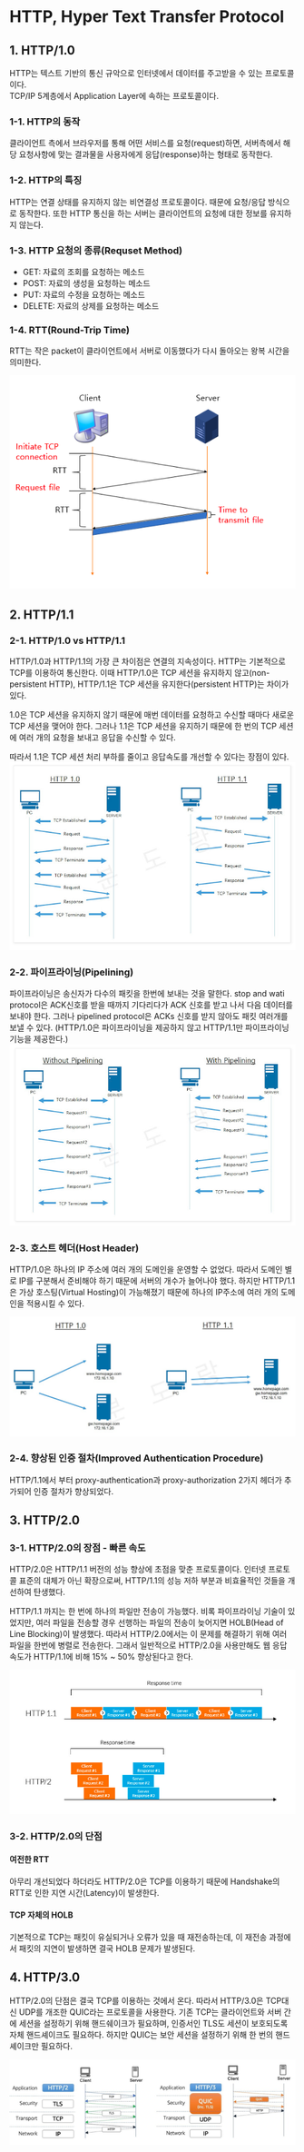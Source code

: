 # HTTP, Hyper Text Transfer Protocol

## 1. HTTP/1.0
HTTP는 텍스트 기반의 통신 규악으로 인터넷에서 데이터를 주고받을 수 있는 프로토콜이다.  
TCP/IP 5계층에서 Application Layer에 속하는 프로토콜이다.  

### 1-1. HTTP의 동작
클라이언트 측에서 브라우저를 통해 어떤 서비스를 요청(request)하면, 서버측에서 해당 요청사항에 맞는 결과물을 사용자에게 응답(response)하는 형태로 동작한다. 

### 1-2.  HTTP의 특징
HTTP는 연결 상태를 유지하지 않는 비연결성 프로토콜이다. 때문에 요청/응답 방식으로 동작한다. 또한 HTTP 통신을 하는 서버는 클라이언트의 요청에 대한 정보를 유지하지 않는다.

### 1-3. HTTP 요청의 종류(Requset Method)
- GET: 자료의 조회를 요청하는 메소드
- POST: 자료의 생성을 요청하는 메소드
- PUT: 자료의 수정을 요청하는 메소드
- DELETE: 자료의 상제를 요청하는 메소드

### 1-4. RTT(Round-Trip Time)
RTT는 작은 packet이 클라이언트에서 서버로 이동했다가 다시 돌아오는 왕복 시간을 의미한다.

![img_32.png](img/img.png)

## 2. HTTP/1.1

### 2-1. HTTP/1.0 vs HTTP/1.1
HTTP/1.0과 HTTP/1.1의 가장 큰 차이점은 연결의 지속성이다. HTTP는 기본적으로 TCP를 이용하여 통신한다. 이때 HTTP/1.0은 TCP 세션을 유지하지 않고(non-persistent HTTP), HTTP/1.1은 TCP 세션을 유지한다(persistent HTTP)는 차이가 있다.

1.0은 TCP 세션을 유지하지 않기 때문에 매번 데이터를 요청하고 수신할 때마다 새로운 TCP 세션을 맺어야 한다. 그러나 1.1은 TCP 세션을 유지하기 때문에 한 번의 TCP 세션에 여러 개의 요청을 보내고 응답을 수신할 수 있다.

따라서 1.1은 TCP 세션 처리 부하를 줄이고 응답속도를 개선할 수 있다는 장점이 있다.  
![img_3.png](img/img_36.png)

### 2-2. 파이프라이닝(Pipelining)
파이프라이닝은 송신자가 다수의 패킷을 한번에 보내는 것을 말한다. stop and wati protocol은 ACK신호를 받을 때까지 기다리다가 ACK 신호를 받고 나서 다음 데이터를 보내야 한다. 그러나 pipelined protocol은 ACKs 신호를 받지 않아도 패킷 여러개를 보낼 수 있다.
(HTTP/1.0은 파이프라이닝을 제공하지 않고 HTTP/1.1만 파이프라이닝 기능을 제공한다.)  
![img_2.png](img/img_35.png)

### 2-3. 호스트 헤더(Host Header)
HTTP/1.0은 하나의 IP 주소에 여러 개의 도메인을 운영할 수 없었다. 따라서 도메인 별로 IP를 구분해서 준비해야 하기 때문에 서버의 개수가 늘어나야 했다. 하지만 HTTP/1.1은 가상 호스팅(Virtual Hosting)이 가능해졌기 때문에 하나의 IP주소에 여러 개의 도메인을 적용시킬 수 있다.  

![img_4.png](img/img_37.png)

### 2-4. 향상된 인증 절차(Improved Authentication Procedure)
HTTP/1.1에서 부터 proxy-authentication과 proxy-authorization 2가지 헤더가 추가되어 인증 절차가 향상되었다.

## 3. HTTP/2.0

### 3-1. HTTP/2.0의 장점 - 빠른 속도
HTTP/2.0은 HTTP/1.1 버전의 성능 향상에 초점을 맞춘 프로토콜이다. 인터넷 프로토콜 표준의 대체가 아닌 확장으로써, HTTP/1.1의 성능 저하 부분과 비효율적인 것들을 개선하여 탄생했다.  

HTTP/1.1 까지는 한 번에 하나의 파일만 전송이 가능했다. 비록 파이프라이닝 기술이 있었지만, 여러 파일을 전송할 경우 선행하는 파일의 전송이 늦어지면 HOLB(Head of Line Blocking)이 발생했다. 따라서 HTTP/2.0에서는 이 문제를 해결하기 위해 여러 파일을 한번에 병렬로 전송한다. 그래서 일반적으로 HTTP/2.0을 사용만해도 웹 응답 속도가 HTTP/1.1에 비해 15% ~ 50% 향상된다고 한다. 

![img_5.png](img/img_38.png)

### 3-2. HTTP/2.0의 단점

#### 여전한 RTT
아무리 개선되었다 하더라도 HTTP/2.0은 TCP를 이용하기 때문에 Handshake의 RTT로 인한 지연 시간(Latency)이 발생한다.

#### TCP 자체의 HOLB
기본적으로 TCP는 패킷이 유실되거나 오류가 있을 때 재전송하는데, 이 재전송 과정에서 패킷의 지연이 발생하면 결국 HOLB 문제가 발생된다.

## 4. HTTP/3.0
HTTP/2.0의 단점은 결국 TCP를 이용하는 것에서 온다. 따라서 HTTP/3.0은 TCP대신 UDP를 개조한 QUIC라는 프로토콜을 사용한다. 기존 TCP는 클라이언트와 서버 간에 세션을 설정하기 위해 핸드쉐이크가 필요하며, 인증서인 TLS도 세션이 보호되도록 자체 핸드셰이크도 필요하다. 하지만 QUIC는 보안 세션을 설정하기 위해 한 번의 핸드 셰이크만 필요하다.

![img_6.png](img/img_39.png)